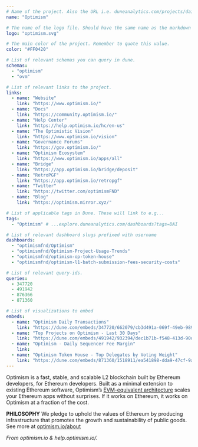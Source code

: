 ```yaml
---
# Name of the project. Also the URL i.e. duneanalytics.com/projects/dai.
name: "Optimism" 

# The name of the logo file. Should have the same name as the markdown file.
logo: "optimism.svg"

# The main color of the project. Remember to quote this value.
color: "#FF0420"

# List of relevant schemas you can query in dune.
schemas: 
  - "optimism"
  - "ovm"

# List of relevant links to the project.
links:
  - name: "Website"
    link: "https://www.optimism.io/"
  - name: "Docs"
    link: "https://community.optimism.io/"
  - name: "Help Center"
    link: "https://help.optimism.io/hc/en-us"
  - name: "The Optimistic Vision"
    link: "https://www.optimism.io/vision"
  - name: "Governance Forums"
    link: "https://gov.optimism.io/"
  - name: "Optimism Ecosystem"
    link: "https://www.optimism.io/apps/all"
  - name: "Bridge"
    link: "https://app.optimism.io/bridge/deposit"
  - name: "RetroPGF"
    link: "https://app.optimism.io/retropgf"
  - name: "Twitter"
    link: "https://twitter.com/optimismFND"
  - name: "Blog"
    link: "https://optimism.mirror.xyz/"

# List of applicable tags in Dune. These will link to e.g...
tags:
  - "Optimism" # ...explore.duneanalytics.com/dashboards?tags=DAI

# List of relevant dashboard slugs prefixed with username
dashboards:
  - "optimismfnd/Optimism"
  - "optimismfnd/Optimism-Project-Usage-Trends"
  - "optimismfnd/optimism-op-token-house"
  - "optimismfnd/optimism-l1-batch-submission-fees-security-costs"

# List of relevant query-ids.
queries:
  - 347720
  - 491942
  - 876366
  - 871360

# List of visualizations to embed
embeds:
  - name: "Optimism Daily Transactions"
    link: "https://dune.com/embeds/347720/662079/cb3d491a-069f-49eb-989a-bc44195b4d9e" 
  - name: "Top Projects on Optimism - Last 30 Days"
    link: "https://dune.com/embeds/491942/932394/dec1b71b-f548-413d-90d1-74100e2b848f"
  - name: "Optimism - Daily Sequencer Fee Margin"
    link:
  - name: "Optimism Token House - Top Delegates by Voting Weight"
    link: "https://dune.com/embeds/871360/1518911/ea541898-dda9-47cf-9a59-5015f80eae55"
---
```

Optimism is a fast, stable, and scalable L2 blockchain built by Ethereum developers, for Ethereum developers. 
Built as a minimal extension to existing Ethereum software, Optimism’s [EVM-equivalent architecture](https://medium.com/ethereum-optimism/introducing-evm-equivalence-5c2021deb306)
scales your Ethereum apps without surprises. If it works on Ethereum, it works on Optimism at a fraction of the cost.

**PHILOSOPHY**
We pledge to uphold the values of Ethereum by producing infrastructure that promotes the growth and sustainability of public goods.
See more at [optimism.io/about](https://www.optimism.io/about)

*From optimism.io & help.optimism.io/.*
